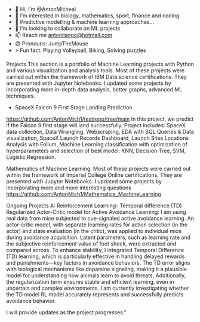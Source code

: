 - 👋 Hi, I’m @AntonMicheal
- 👀 I’m interested in biology, mathematics, sport, finance and coding
- 🌱 Predictive modelling & machine learning approaches...
- 💞️ I’m looking to collaborate on ML projects
- 📫 Reach me antonilango@hotmail.com
- 😄 Pronouns: JumpTheMouse
- ⚡ Fun fact: Playing Volleyball, Biking, Solving puzzles

<!---
AntonMich1/AntonMich1 is a ✨ special ✨ repository because its `README.md` (this file) appears on your GitHub profile.
You can click the Preview link to take a look at your changes.
--->
Projects
This section is a portfolio of Machine Learning projects with Python and various visualization and analysis tools. Most of these projects were carried out within the framework of IBM Data science certifications. They are presented with Jupyter Notebooks. I updated some projects by incorporating more in-depth data analysis, better graphs, advanced ML techniques.
* SpaceX Falcon 9 First Stage Landing Prediction
  
https://github.com/AntonMich1/testrepo/tree/main
In this project, we predict if the Falcon 9 first stage will land successfully. Project includes: SpaceX data collection, Data Wrangling, Webscraping, EDA with SQL Queries & Data visualization, SpaceX Launch Records Dashboard, Launch Sites Locations Analysis with Folium, Machine Learning classification with optimization of hyperparameters and selection of best model: KNN, Decision Tree, SVM, Logistic Regression.

Mathematics of Machine Learning. Most of these projects were carried out within the framework of Imperial College Online certifications. They are presented with Jupyter Notebooks. I updated some projects by incorporating more and more interesting questions
https://github.com/AntonMich1/Mathematics_MachineLearning

Ongoing Projects
A: Reinforcement Learning- Temporal difference (TD) Regularized Actor-Critic model for Active Avoidance Learning:
I am using real data from mice subjected to cue-signaled active avoidance learning. An actor-critic model, with separate learning rates for action selection (in the actor) and state evaluation (in the critic), was applied to individual mice during avoidance acquisition. Latent parameters, such as learning rate and the subjective reinforcement value of foot shock, were extracted and compared across. To enhance stability, I integrated Temporal Difference (TD) learning, which is particularly effective in handling delayed rewards and punishments—key factors in avoidance behaviors. The TD error aligns with biological mechanisms like dopamine signaling, making it a plausible model for understanding how animals learn to avoid threats. Additionally, the regularization term ensures stable and efficient learning, even in uncertain and complex environments.  I am currently investigating whether the TD model RL model accurately represents and successfully predicts avoidance behavior.

I will provide updates as the project progresses."  




